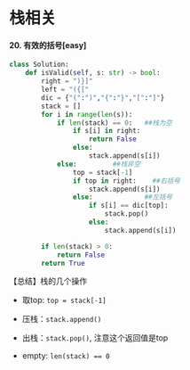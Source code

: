 # 栈相关

#### 20. 有效的括号[easy]

```python
class Solution:
    def isValid(self, s: str) -> bool:
        right = ")}]"
        left = "({["
        dic = {"(":")","{":"}","[":"]"}
        stack = []
        for i in range(len(s)):
            if len(stack) == 0:   ##栈为空
                if s[i] in right:
                    return False
                else:
                    stack.append(s[i])
            else:         ##栈非空
                top = stack[-1]
                if top in right:    ##右括号
                    stack.append(s[i])
                else:             ##左括号
                    if s[i] == dic[top]:
                        stack.pop()
                    else:
                        stack.append(s[i])

        if len(stack) > 0:
            return False
        return True
```

【总结】栈的几个操作

- 取top: `top = stack[-1]`

- 压栈：`stack.append()`

- 出栈：`stack.pop()`, 注意这个返回值是top

- empty: `len(stack) == 0`
